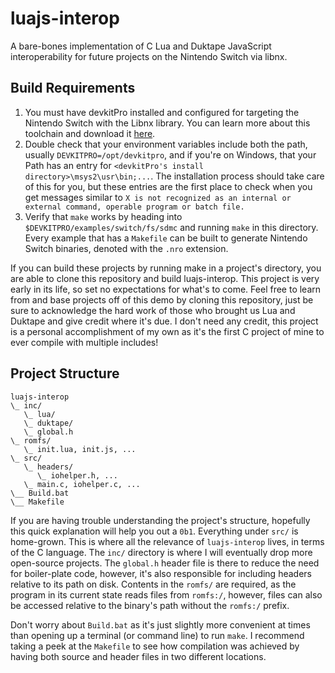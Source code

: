 # luajs-interop
A bare-bones implementation of C Lua and Duktape JavaScript interoperability for future projects on the Nintendo Switch via libnx.

## Build Requirements
1. You must have devkitPro installed and configured for targeting the Nintendo Switch with the Libnx library. You can learn more about this toolchain and download it [here](https://devkitpro.org/wiki/Getting_Started).
2. Double check that your environment variables include both the path, usually `DEVKITPRO=/opt/devkitpro`, and if you're on Windows, that your Path has an entry for `<devkitPro's install directory>\msys2\usr\bin;...`. The installation process should take care of this for you, but these entries are the first place to check when you get messages similar to `X is not recognized as an internal or external command, operable program or batch file.`
3. Verify that `make` works by heading into `$DEVKITPRO/examples/switch/fs/sdmc` and running `make` in this directory. Every example that has a `Makefile` can be built to generate Nintendo Switch binaries, denoted with the `.nro` extension.

If you can build these projects by running make in a project's directory, you are able to clone this repository and build luajs-interop. This project is very early in its life, so set no expectations for what's to come. Feel free to learn from and base projects off of this demo by cloning this repository, just be sure to acknowledge the hard work of those who brought us Lua and Duktape and give credit where it's due. I don't need any credit, this project is a personal accomplishment of my own as it's the first C project of mine to ever compile with multiple includes!

## Project Structure
```
luajs-interop
\_ inc/
   \_ lua/
   \_ duktape/
   \_ global.h
\_ romfs/
   \_ init.lua, init.js, ...
\_ src/
   \_ headers/
      \_ iohelper.h, ...
   \_ main.c, iohelper.c, ...
\__ Build.bat
\__ Makefile
 ```

If you are having trouble understanding the project's structure, hopefully this quick explanation will help you out a `0b1`. Everything under `src/` is home-grown. This is where all the relevance of `luajs-interop` lives, in terms of the C language. The `inc/` directory is where I will eventually drop more open-source projects. The `global.h` header file is there to reduce the need for boiler-plate code, however, it's also responsible for including headers relative to its path on disk. Contents in the `romfs/` are required, as the program in its current state reads files from `romfs:/`, however, files can also be accessed relative to the binary's path without the `romfs:/` prefix.

Don't worry about `Build.bat` as it's just slightly more convenient at times than opening up a terminal (or command line) to run `make`. I recommend taking a peek at the `Makefile` to see how compilation was achieved by having both source and header files in two different locations.
